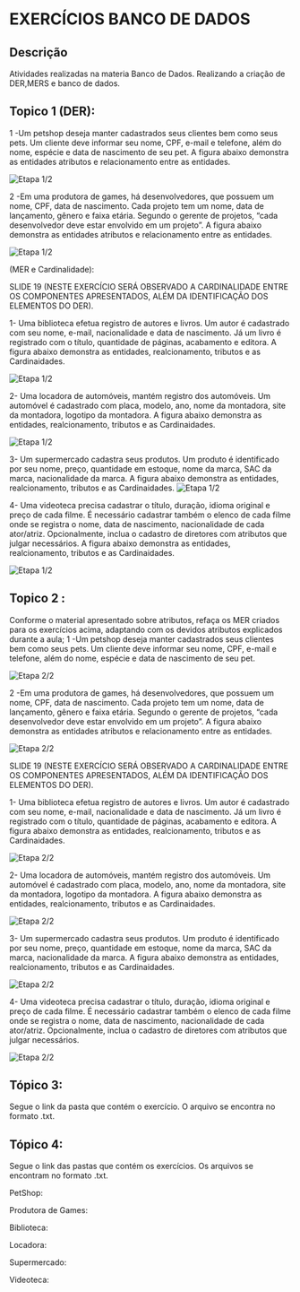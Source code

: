 # EXERCÍCIOS BANCO DE DADOS  
## Descrição
Atividades realizadas na materia Banco de Dados.
Realizando a criação de DER,MERS e banco de dados.
## Topico 1 (DER):
1 -Um petshop deseja manter cadastrados seus clientes bem como seus pets.
Um cliente deve informar seu nome, CPF, e-mail e telefone, além do nome, espécie e data de nascimento de seu pet. A figura abaixo demonstra as entidades atributos e relacionamento entre as entidades.

![Etapa 1/2](https://github.com/Ig0rFA/BancoDeDados/blob/main/Etapa%201%202%204%20Petshop/Etapa%201%20-%20Petshop.png)

2 -Em uma produtora de games, há desenvolvedores, que possuem um nome, CPF, data de nascimento.
Cada projeto tem um nome, data de lançamento, gênero e faixa etária. Segundo o gerente de projetos, “cada desenvolvedor deve estar envolvido em um projeto”. A figura abaixo demonstra as entidades atributos e relacionamento entre as entidades.

![Etapa 1/2](https://github.com/Ig0rFA/BancoDeDados/blob/main/Etapa%201%202%204%20Produtora%20De%20Jogos/Etapa%201%20-%20Produtora%20De%20Jogos.png)

(MER e Cardinalidade):

SLIDE 19 (NESTE EXERCÍCIO SERÁ OBSERVADO A CARDINALIDADE ENTRE OS COMPONENTES APRESENTADOS, ALÉM DA IDENTIFICAÇÃO DOS ELEMENTOS DO DER).

1- Uma biblioteca efetua registro de autores e livros. Um autor é cadastrado com seu nome, e-mail, nacionalidade e data de nascimento. Já um livro é registrado com o título, quantidade de páginas, acabamento e editora. A figura abaixo demonstra as entidades, realcionamento, tributos e as Cardinaidades.

![Etapa 1/2](https://github.com/Ig0rFA/BancoDeDados/blob/main/Etapa%201%202%204%20Biblioteca/Etapa%201%20-%20Biblioteca.png)

2- Uma locadora de automóveis, mantém registro dos automóveis. Um automóvel é cadastrado com placa, modelo, ano, nome da montadora, site da montadora, logotipo da montadora. A figura abaixo demonstra as entidades, realcionamento, tributos e as Cardinaidades.

![Etapa 1/2](https://github.com/Ig0rFA/BancoDeDados/blob/main/Etapa%201%202%204%20Locadora/Etapa%201%20-%20Locadora.png)

3- Um supermercado cadastra seus produtos. Um produto é identificado por seu nome, preço, quantidade em estoque, nome da marca, SAC da marca, nacionalidade da marca. A figura abaixo demonstra as entidades, realcionamento, tributos e as Cardinaidades.
![Etapa 1/2](https://github.com/Ig0rFA/BancoDeDados/blob/main/Etapa%201%202%204%20Supermercado/Etapa%201%20-%20Supermercado.png)

4- Uma videoteca precisa cadastrar o título, duração, idioma original e preço de cada filme. É necessário cadastrar também o elenco de cada filme onde se registra o nome, data de nascimento, nacionalidade de cada ator/atriz. Opcionalmente, inclua o cadastro de diretores com atributos que julgar necessários. A figura abaixo demonstra as entidades, realcionamento, tributos e as Cardinaidades.

![Etapa 1/2](https://github.com/Ig0rFA/BancoDeDados/blob/main/Etapa%201%202%204%20Videoteca/Etapa%201%20-%20Videoteca.png)

## Topico 2 :
Conforme o material apresentado sobre atributos, refaça os MER criados para os exercícios acima, adaptando com os devidos atributos explicados durante a aula;
1 -Um petshop deseja manter cadastrados seus clientes bem como seus pets.
Um cliente deve informar seu nome, CPF, e-mail e telefone, além do nome, espécie e data de nascimento de seu pet.

![Etapa 2/2](https://github.com/Ig0rFA/BancoDeDados/blob/main/Etapa%201%202%204%20Petshop/Etapa%202%20-%20Petshop.png)

2 -Em uma produtora de games, há desenvolvedores, que possuem um nome, CPF, data de nascimento.
Cada projeto tem um nome, data de lançamento, gênero e faixa etária. Segundo o gerente de projetos, “cada desenvolvedor deve estar envolvido em um projeto”. A figura abaixo demonstra as entidades atributos e relacionamento entre as entidades.

![Etapa 2/2](https://github.com/Ig0rFA/BancoDeDados/blob/main/Etapa%201%202%204%20Produtora%20De%20Jogos/Etapa%202%20-%20Produtora%20De%20Jogos.png)

SLIDE 19 (NESTE EXERCÍCIO SERÁ OBSERVADO A CARDINALIDADE ENTRE OS COMPONENTES APRESENTADOS, ALÉM DA IDENTIFICAÇÃO DOS ELEMENTOS DO DER).

1- Uma biblioteca efetua registro de autores e livros. Um autor é cadastrado com seu nome, e-mail, nacionalidade e data de nascimento. Já um livro é registrado com o título, quantidade de páginas, acabamento e editora. A figura abaixo demonstra as entidades, realcionamento, tributos e as Cardinaidades.

![Etapa 2/2](https://github.com/Ig0rFA/BancoDeDados/blob/main/Etapa%201%202%204%20Biblioteca/Etapa%202%20-%20Biblioteca.png)

2- Uma locadora de automóveis, mantém registro dos automóveis. Um automóvel é cadastrado com placa, modelo, ano, nome da montadora, site da montadora, logotipo da montadora. A figura abaixo demonstra as entidades, realcionamento, tributos e as Cardinaidades.

![Etapa 2/2](https://github.com/Ig0rFA/BancoDeDados/blob/main/Etapa%201%202%204%20Locadora/Etapa%202%20-%20Locadora.png)

3- Um supermercado cadastra seus produtos. Um produto é identificado por seu nome, preço, quantidade em estoque, nome da marca, SAC da marca, nacionalidade da marca. A figura abaixo demonstra as entidades, realcionamento, tributos e as Cardinaidades.

![Etapa 2/2](https://github.com/Ig0rFA/BancoDeDados/blob/main/Etapa%201%202%204%20Supermercado/Etapa%202%20-%20Supermercado.png)

4- Uma videoteca precisa cadastrar o título, duração, idioma original e preço de cada filme. É necessário cadastrar também o elenco de cada filme onde se registra o nome, data de nascimento, nacionalidade de cada ator/atriz. Opcionalmente, inclua o cadastro de diretores com atributos que julgar necessários.

![Etapa 2/2](https://github.com/Ig0rFA/BancoDeDados/blob/main/Etapa%201%202%204%20Videoteca/Etapa%202%20-%20Videoteca.png)

## Tópico 3:
Segue o link da pasta que contém o exercício.
O arquivo se encontra no formato .txt.




## Tópico 4:

Segue o link das pastas que contém os exercícios.
Os arquivos se encontram no formato .txt.

PetShop:


Produtora de Games:


Biblioteca:


Locadora:


Supermercado:


Videoteca:

